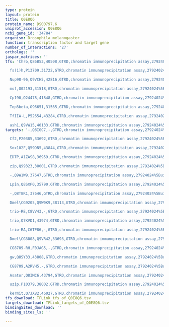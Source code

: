 ```yaml
---
type: protein
layout: protein
title: Q0E8Q6
protein_name: DS00797.6
uniprot_accession: Q0E8Q6
ncbi_gene_id: '34784'
organism: Drosophila melanogaster
function: transcription factor and target gene
number_of_interactions: '27'
orthologs: ''
jaspar_matrices: ''
tfs: 'Chro,Q86BS3,40508,GTRD,chromatin immunoprecipitation assay,27924024%5Buid%5D,No

  fs(1)h,P13709,31722,GTRD,chromatin immunoprecipitation assay,27924024%5Buid%5D,No

  Nup98-96,Q9VCH5,42816,GTRD,chromatin immunoprecipitation assay,27924024%5Buid%5D,No

  mof,O02193,31518,GTRD,chromatin immunoprecipitation assay,27924024%5Buid%5D,No

  Cp190,Q24478,41848,GTRD,chromatin immunoprecipitation assay,27924024%5Buid%5D,No

  Top3beta,O96651,31565,GTRD,chromatin immunoprecipitation assay,27924024%5Buid%5D,No

  TfIIA-L,P52654,43284,GTRD,chromatin immunoprecipitation assay,27924024%5Buid%5D,No

  ash1,Q9VW15,40133,GTRD,chromatin immunoprecipitation assay,27924024%5Buid%5D,No'
targets: '-,Q8IGC7,-,GTRD,chromatin immunoprecipitation assay,27924024%5Buid%5D,No

  Cf2,P20385,33692,GTRD,chromatin immunoprecipitation assay,27924024%5Buid%5D,No

  Sox102F,Q59DN5,43844,GTRD,chromatin immunoprecipitation assay,27924024%5Buid%5D,No

  EDTP,A1ZAS8,36959,GTRD,chromatin immunoprecipitation assay,27924024%5Buid%5D,No

  zip,Q99323,38001,GTRD,chromatin immunoprecipitation assay,27924024%5Buid%5D,No

  -,Q9W1W9,37647,GTRD,chromatin immunoprecipitation assay,27924024%5Buid%5D,No

  Lpin,Q8SXP0,35790,GTRD,chromatin immunoprecipitation assay,27924024%5Buid%5D,No

  -,Q8T8R1,37646,GTRD,chromatin immunoprecipitation assay,27924024%5Buid%5D,No

  Dmel\CG9205,Q9W0K9,38113,GTRD,chromatin immunoprecipitation assay,27924024%5Buid%5D,No

  trio-RE,C8VV43,-,GTRD,chromatin immunoprecipitation assay,27924024%5Buid%5D,No

  trio,Q7KVD1,43974,GTRD,chromatin immunoprecipitation assay,27924024%5Buid%5D,No

  trio-RA,C6TP86,-,GTRD,chromatin immunoprecipitation assay,27924024%5Buid%5D,No

  Dmel\CG3008,Q9VR42,33693,GTRD,chromatin immunoprecipitation assay,27924024%5Buid%5D,No

  CG8709-RH,F0JAG5,-,GTRD,chromatin immunoprecipitation assay,27924024%5Buid%5D,No

  gw,Q8SY33,43808,GTRD,chromatin immunoprecipitation assay,27924024%5Buid%5D,No

  CG8709,A2RVH5,-,GTRD,chromatin immunoprecipitation assay,27924024%5Buid%5D,No

  Asator,Q8IMC6,43794,GTRD,chromatin immunoprecipitation assay,27924024%5Buid%5D,No

  uzip,P10379,38002,GTRD,chromatin immunoprecipitation assay,27924024%5Buid%5D,No

  kermit,Q7JX82,46027,GTRD,chromatin immunoprecipitation assay,27924024%5Buid%5D,No'
tfs_download: TFLink_tfs_of_Q0E8Q6.tsv
targets_download: TFLink_targets_of_Q0E8Q6.tsv
bindingSites_download: ''
binding_sites_ls: ''

---
```

